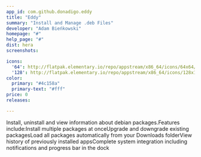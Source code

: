 ```yaml
---
app_id: com.github.donadigo.eddy
title: "Eddy"
summary: "Install and Manage .deb Files"
developer: "Adam Bieńkowski"
homepage: "#"
help_page: "#"
dist: hera
screenshots:

icons:
  '64': http://flatpak.elementary.io/repo/appstream/x86_64/icons/64x64/com.github.donadigo.eddy.png
  '128': http://flatpak.elementary.io/repo/appstream/x86_64/icons/128x128/com.github.donadigo.eddy.png
color:
  primary: "#4c158a"
  primary-text: "#fff"
price: 0
releases:

---
```


Install, uninstall and view information about debian packages.Features include:Install multiple packages at onceUpgrade and downgrade existing packagesLoad all packages automatically from your Downloads folderView history of previously installed appsComplete system integration including notifications and progress bar in the dock